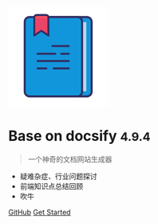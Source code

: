 ![logo](icon.png)

# Base on docsify <small>4.9.4</small>

> 一个神奇的文档网站生成器

- 疑难杂症、行业问题探讨
- 前端知识点总结回顾
- 吹牛

[GitHub](https://github.com/hec9527/notebook)
[Get Started](#/?id=notebook)
